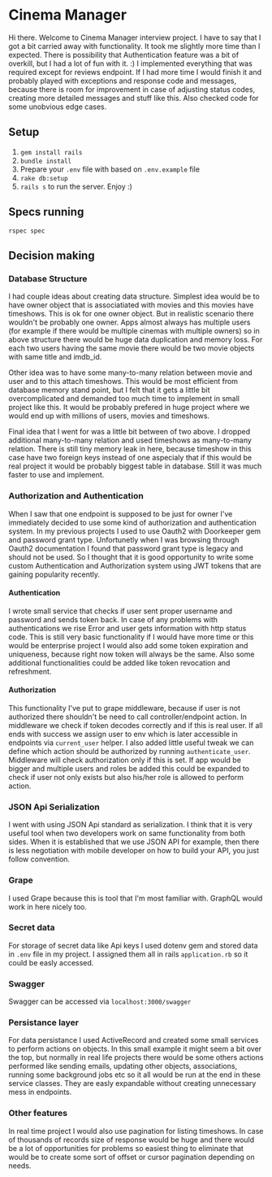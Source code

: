 # Cinema Manager

Hi there. Welcome to Cinema Manager interview project. I have to say that I got a bit carried away with functionality. It took me slightly more time than I expected. There is possibility that Authentication feature was a bit of overkill, but I had a lot of fun with it. :) I implemented everything that was required except for reviews endpoint. If I had more time I would finish it and probably played with exceptions and response code and messages, because there is room for improvement in case of adjusting status codes, creating more detailed messages and stuff like this. Also checked code for some unobvious edge cases. 

## Setup

1) `gem install rails`
2) `bundle install`
3) Prepare your `.env` file with based on `.env.example` file 
4) `rake db:setup`
5) `rails s` to run the server. Enjoy :)

## Specs running

`rspec spec`

## Decision making
### Database Structure

I had couple ideas about creating data structure. Simplest idea would be to have owner object that is associatiated with movies and this movies have timeshows. This is ok for one owner object. But in realistic scenario there wouldn't be probably one owner. Apps almost always has multiple users (for example if there would be multiple cinemas with multiple owners) so in above structure there would be huge data duplication and memory loss. For each two users having the same movie there would be two movie objects with same title and imdb_id. 

Other idea was to have some many-to-many relation between movie and user and to this attach timeshows. This would be most efficient from database memory stand point, but I felt that it gets a little bit overcomplicated and demanded too much time to implement in small project like this. It would be probably prefered in huge project where we would end up with millions of users, movies and timeshows.

Final idea that I went for was a little bit between of two above. I dropped additional many-to-many relation and used timeshows as many-to-many relation. There is still tiny memory leak in here, because timeshow in this case have two foreign keys instead of one aspecialy that if this would be real project it would be probably biggest table in database. Still it was much faster to use and implement.

### Authorization and Authentication

When I saw that one endpoint is supposed to be just for owner I've immediately decided to use some kind of authorization and authentication system. In my previous projects I used to use Oauth2 with Doorkeeper gem and password grant type. Unfortunetly when I was browsing through Oauth2 documentation I found that password grant type is legacy and should not be used. So I thought that it is good opportunity to write some custom Authentication and Authorization system using JWT tokens that are gaining popularity recently.

#### Authentication
I wrote small service that checks if user sent proper username and password and sends token back. In case of any problems with authentications we rise Error and user gets information with http status code. This is still very basic functionality if I would have more time or this would be enterprise project I would also add some token expiration and uniqueness, because right now token will always be the same. Also some additional functionalities could be added like token revocation and refreshment.

#### Authorization
This functionality I've put to grape middleware, because if user is not authorized there shouldn't be need to call controller/endpoint action. In middleware we check if token decodes correctly and if this is real user. If all ends with success we assign user to env which is later accessible in endpoints via `current_user` helper. I also added little useful tweak we can define which action should be authorized by running `authenticate_user`. Middleware will check authorization only if this is set. If app would be bigger and multiple users and roles be added this could be expanded to check if user not only exists but also his/her role is allowed to perform action.

### JSON Api Serialization

I went with using JSON Api standard as serialization. I think that it is very useful tool when two developers work on same functionality from both sides. When it is established that we use JSON API for example, then there is less negotiation with mobile developer on how to build your API, you just follow convention.

### Grape

I used Grape because this is tool that I'm most familiar with. GraphQL would work in here nicely too.

### Secret data

For storage of secret data like Api keys I used dotenv gem and stored data in `.env` file in my project. I assigned them all in rails `application.rb` so it could be easly accessed.

### Swagger

Swagger can be accessed via `localhost:3000/swagger` 

### Persistance layer

For data persistance I used ActiveRecord and created some small services to perform actions on objects. In this small example it might seem a bit over the top, but normally in real life projects there would be some others actions performed like sending emails, updating other objects, associations, running some background jobs etc so it all would be run at the end in these service classes. They are easly expandable without creating unnecessary mess in endpoints.

### Other features

In real time project I would also use pagination for listing timeshows. In case of thousands of records size of response would be huge and there would be a lot of opportunities for problems so easiest thing to eliminate that would be to create some sort of offset or cursor pagination depending on needs.

